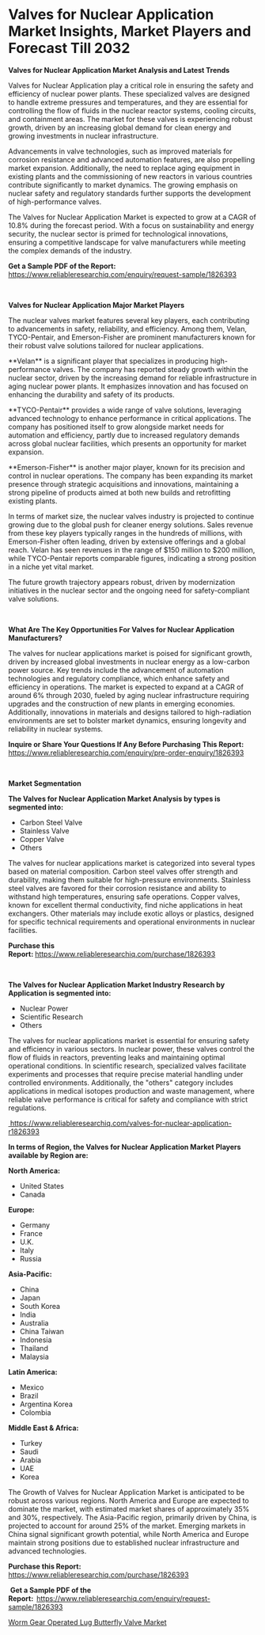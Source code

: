 <p><h1>Valves for Nuclear Application Market Insights, Market Players and Forecast Till 2032</h1></p><p><strong>Valves for Nuclear Application Market Analysis and Latest Trends</strong></p>
<p><p>Valves for Nuclear Application play a critical role in ensuring the safety and efficiency of nuclear power plants. These specialized valves are designed to handle extreme pressures and temperatures, and they are essential for controlling the flow of fluids in the nuclear reactor systems, cooling circuits, and containment areas. The market for these valves is experiencing robust growth, driven by an increasing global demand for clean energy and growing investments in nuclear infrastructure.</p><p>Advancements in valve technologies, such as improved materials for corrosion resistance and advanced automation features, are also propelling market expansion. Additionally, the need to replace aging equipment in existing plants and the commissioning of new reactors in various countries contribute significantly to market dynamics. The growing emphasis on nuclear safety and regulatory standards further supports the development of high-performance valves.</p><p>The Valves for Nuclear Application Market is expected to grow at a CAGR of 10.8% during the forecast period. With a focus on sustainability and energy security, the nuclear sector is primed for technological innovations, ensuring a competitive landscape for valve manufacturers while meeting the complex demands of the industry.</p></p>
<p><strong>Get a Sample PDF of the Report:&nbsp;</strong> <a href="https://www.reliableresearchiq.com/enquiry/request-sample/1826393?utm_campaign=3129&utm_medium=2&utm_source=Github&utm_content=ia&utm_term=12042025&utm_id=valves-for-nuclear-application">https://www.reliableresearchiq.com/enquiry/request-sample/1826393</a></p>
<p>&nbsp;</p>
<p><strong>Valves for Nuclear Application Major Market Players</strong></p>
<p><p>The nuclear valves market features several key players, each contributing to advancements in safety, reliability, and efficiency. Among them, Velan, TYCO-Pentair, and Emerson-Fisher are prominent manufacturers known for their robust valve solutions tailored for nuclear applications.</p><p>**Velan** is a significant player that specializes in producing high-performance valves. The company has reported steady growth within the nuclear sector, driven by the increasing demand for reliable infrastructure in aging nuclear power plants. It emphasizes innovation and has focused on enhancing the durability and safety of its products.</p><p>**TYCO-Pentair** provides a wide range of valve solutions, leveraging advanced technology to enhance performance in critical applications. The company has positioned itself to grow alongside market needs for automation and efficiency, partly due to increased regulatory demands across global nuclear facilities, which presents an opportunity for market expansion.</p><p>**Emerson-Fisher** is another major player, known for its precision and control in nuclear operations. The company has been expanding its market presence through strategic acquisitions and innovations, maintaining a strong pipeline of products aimed at both new builds and retrofitting existing plants.</p><p>In terms of market size, the nuclear valves industry is projected to continue growing due to the global push for cleaner energy solutions. Sales revenue from these key players typically ranges in the hundreds of millions, with Emerson-Fisher often leading, driven by extensive offerings and a global reach. Velan has seen revenues in the range of $150 million to $200 million, while TYCO-Pentair reports comparable figures, indicating a strong position in a niche yet vital market. </p><p>The future growth trajectory appears robust, driven by modernization initiatives in the nuclear sector and the ongoing need for safety-compliant valve solutions.</p></p>
<p>&nbsp;</p>
<p><strong>What Are The Key Opportunities For Valves for Nuclear Application Manufacturers?</strong></p>
<p><p>The valves for nuclear applications market is poised for significant growth, driven by increased global investments in nuclear energy as a low-carbon power source. Key trends include the advancement of automation technologies and regulatory compliance, which enhance safety and efficiency in operations. The market is expected to expand at a CAGR of around 6% through 2030, fueled by aging nuclear infrastructure requiring upgrades and the construction of new plants in emerging economies. Additionally, innovations in materials and designs tailored to high-radiation environments are set to bolster market dynamics, ensuring longevity and reliability in nuclear systems.</p></p>
<p><strong>Inquire or Share Your Questions If Any Before Purchasing This Report:</strong> <a href="https://www.reliableresearchiq.com/enquiry/pre-order-enquiry/1826393?utm_campaign=3129&utm_medium=2&utm_source=Github&utm_content=ia&utm_term=12042025&utm_id=valves-for-nuclear-application">https://www.reliableresearchiq.com/enquiry/pre-order-enquiry/1826393</a></p>
<p>&nbsp;</p>
<p><strong>Market Segmentation</strong></p>
<p><strong>The Valves for Nuclear Application Market Analysis by types is segmented into:</strong></p>
<p><ul><li>Carbon Steel Valve</li><li>Stainless Valve</li><li>Copper Valve</li><li>Others</li></ul></p>
<p><p>The valves for nuclear applications market is categorized into several types based on material composition. Carbon steel valves offer strength and durability, making them suitable for high-pressure environments. Stainless steel valves are favored for their corrosion resistance and ability to withstand high temperatures, ensuring safe operations. Copper valves, known for excellent thermal conductivity, find niche applications in heat exchangers. Other materials may include exotic alloys or plastics, designed for specific technical requirements and operational environments in nuclear facilities.</p></p>
<p><strong>Purchase this Report:&nbsp;</strong><a href="https://www.reliableresearchiq.com/purchase/1826393?utm_campaign=3129&utm_medium=2&utm_source=Github&utm_content=ia&utm_term=12042025&utm_id=valves-for-nuclear-application">https://www.reliableresearchiq.com/purchase/1826393</a></p>
<p>&nbsp;</p>
<p><strong>The Valves for Nuclear Application Market Industry Research by Application is segmented into:</strong></p>
<p><ul><li>Nuclear Power</li><li>Scientific Research</li><li>Others</li></ul></p>
<p><p>The valves for nuclear applications market is essential for ensuring safety and efficiency in various sectors. In nuclear power, these valves control the flow of fluids in reactors, preventing leaks and maintaining optimal operational conditions. In scientific research, specialized valves facilitate experiments and processes that require precise material handling under controlled environments. Additionally, the "others" category includes applications in medical isotopes production and waste management, where reliable valve performance is critical for safety and compliance with strict regulations.</p></p>
<p><a href="https://www.reliableresearchiq.com/valves-for-nuclear-application-r1826393?utm_campaign=3129&utm_medium=2&utm_source=Github&utm_content=ia&utm_term=12042025&utm_id=valves-for-nuclear-application">&nbsp;https://www.reliableresearchiq.com/valves-for-nuclear-application-r1826393</a></p>
<p><strong>In terms of Region, the Valves for Nuclear Application Market Players available by Region are:</strong></p>
<p>
    <p> <strong> North America: </strong>
        <ul>
            <li>United States</li>
            <li>Canada</li>
        </ul>
        </p> 
    <p> <strong> Europe: </strong>
        <ul>
            <li>Germany</li>
            <li>France</li>
            <li>U.K.</li>
            <li>Italy</li>
            <li>Russia</li>
        </ul>
        </p> 
    <p> <strong> Asia-Pacific: </strong>
        <ul>
            <li>China</li>
            <li>Japan</li>
            <li>South Korea</li>
            <li>India</li>
            <li>Australia</li>
            <li>China Taiwan</li>
            <li>Indonesia</li>
            <li>Thailand</li>
            <li>Malaysia</li>
        </ul>
        </p> 
    <p> <strong> Latin America: </strong>
        <ul>
            <li>Mexico</li>
            <li>Brazil</li>
            <li>Argentina Korea</li>
            <li>Colombia</li>
        </ul>
        </p> 
    <p> <strong> Middle East & Africa: </strong>
        <ul>
            <li>Turkey</li>
            <li>Saudi</li>
            <li>Arabia</li>
            <li>UAE</li>
            <li>Korea</li>
        </ul>
    </p>
    </p>
<p><p>The Growth of Valves for Nuclear Application Market is anticipated to be robust across various regions. North America and Europe are expected to dominate the market, with estimated market shares of approximately 35% and 30%, respectively. The Asia-Pacific region, primarily driven by China, is projected to account for around 25% of the market. Emerging markets in China signal significant growth potential, while North America and Europe maintain strong positions due to established nuclear infrastructure and advanced technologies.</p></p>
<p><strong>Purchase this Report: </strong><a href="https://www.reliableresearchiq.com/purchase/1826393?utm_campaign=3129&utm_medium=2&utm_source=Github&utm_content=ia&utm_term=12042025&utm_id=valves-for-nuclear-application">https://www.reliableresearchiq.com/purchase/1826393</a></p>
<p>&nbsp;<strong>Get a Sample PDF of the Report:&nbsp;&nbsp;</strong><a href="https://www.reliableresearchiq.com/enquiry/request-sample/1826393?utm_campaign=3129&utm_medium=2&utm_source=Github&utm_content=ia&utm_term=12042025&utm_id=valves-for-nuclear-application">https://www.reliableresearchiq.com/enquiry/request-sample/1826393</a></p>
<p><strong></strong></p>
<p><p><a href="https://github.com/shadnfamoza/Market-Research-Report-List-1/blob/main/worm-gear-operated-lug-butterfly-valve-market.md?utm_campaign=3129&utm_medium=2&utm_source=Github&utm_content=ia&utm_term=12042025&utm_id=valves-for-nuclear-application">Worm Gear Operated Lug Butterfly Valve Market</a></p></p>
